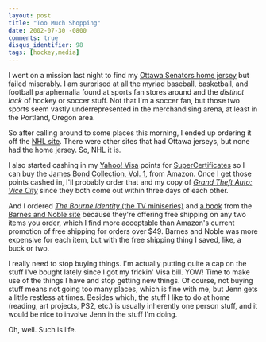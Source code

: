 ```yaml
---
layout: post
title: "Too Much Shopping"
date: 2002-07-30 -0800
comments: true
disqus_identifier: 98
tags: [hockey,media]
---
```

I went on a mission last night to find my [Ottawa Senators home
jersey](http://shop.nhl.com/itmModelList.asp?s={2652B09B-A8F3-4F79-AE65-C35B857C07D3}&l=1&a=10088&c=8036&sf=2&cnl=3&i=10279)
but failed miserably. I am surprised at all the myriad baseball,
basketball, and football paraphernalia found at sports fan stores around
and the *distinct lack* of hockey or soccer stuff. Not that I'm a soccer
fan, but those two sports seem vastly underrepresented in the
merchandising arena, at least in the Portland, Oregon area.

 So after calling around to some places this morning, I ended up
ordering it off the [NHL site](http://www.nhl.com). There were other
sites that had Ottawa jerseys, but none had the home jersey. So, NHL it
is.

 I also started cashing in my [Yahoo! Visa](http://visa.yahoo.com)
points for [SuperCertificates](http://www.giftcertificates.com) so I can
buy the [James Bond Collection, Vol.
1](http://www.amazon.com/exec/obidos/ASIN/B00006BH8G/mhsvortex), from
Amazon. Once I get those points cashed in, I'll probably order that and
my copy of [*Grand Theft Auto: Vice
City*](http://www.amazon.com/exec/obidos/ASIN/B0000696CZ/mhsvortex)
since they both come out within three days of each other.

 And I ordered [*The Bourne Identity* (the TV
miniseries)](http://www.amazon.com/exec/obidos/ASIN/B00006AG8D/mhsvortex)
and [a
book](http://www.amazon.com/exec/obidos/ASIN/0552999067/mhsvortex) from
the [Barnes and Noble site](http://www.bn.com) because they're offering
free shipping on any two items you order, which I find more acceptable
than Amazon's current promotion of free shipping for orders over $49.
Barnes and Noble was more expensive for each item, but with the free
shipping thing I saved, like, a buck or two.

 I really need to stop buying things. I'm actually putting quite a cap
on the stuff I've bought lately since I got my frickin' Visa bill. YOW!
Time to make use of the things I have and stop getting new things. Of
course, not buying stuff means not going too many places, which is fine
with me, but Jenn gets a little restless at times. Besides which, the
stuff I like to do at home (reading, art projects, PS2, etc.) is usually
inherently one person stuff, and it would be nice to involve Jenn in the
stuff I'm doing.

 Oh, well. Such is life.
